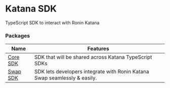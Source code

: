 # Katana SDK
TypeScript SDK to interact with Ronin Katana

### Packages

| Name | Features |
| --- | --- |
| [Core SDK](/packages/katana-core) | SDK that will be shared across Katana TypeScript SDKs |
| [Swap SDK](/packages/katana-swap) | SDK lets developers integrate with Ronin Katana Swap seamlessly & easily. |